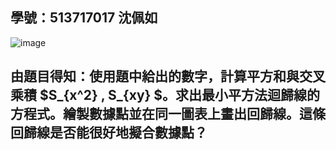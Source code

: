 ## 學號：513717017 沈佩如

![image](https://github.com/user-attachments/assets/36129b41-c363-4ad0-a215-e8d537248006)

## 由題目得知：使用題中給出的數字，計算平方和與交叉乘積 $S_{x^2} , S_{xy} $。求出最小平方法迴歸線的方程式。繪製數據點並在同一圖表上畫出回歸線。這條回歸線是否能很好地擬合數據點？


